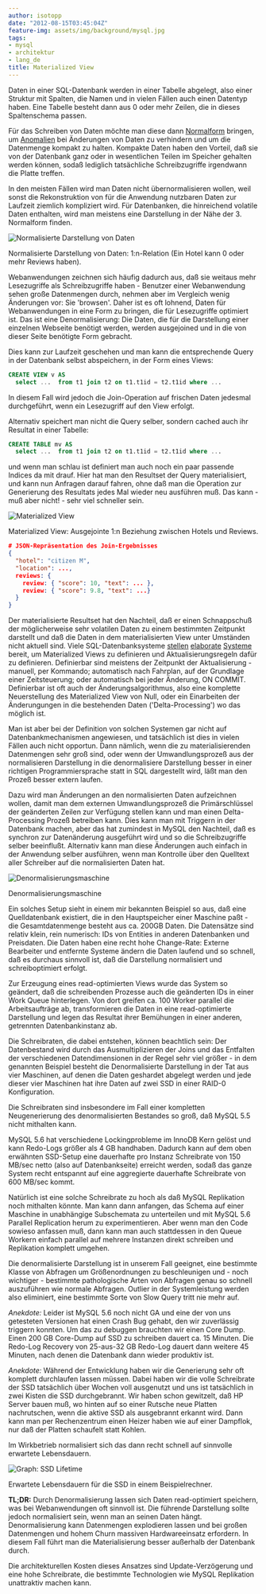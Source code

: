 ```yaml
---
author: isotopp
date: "2012-08-15T03:45:04Z"
feature-img: assets/img/background/mysql.jpg
tags:
- mysql
- architektur
- lang_de
title: Materialized View
---
```

Daten in einer SQL-Datenbank werden in einer Tabelle abgelegt, also einer
Struktur mit Spalten, die Namen und in vielen Fällen auch einen Datentyp
haben.  Eine Tabelle besteht dann aus 0 oder mehr Zeilen, die in dieses
Spaltenschema passen.

Für das Schreiben von Daten möchte man diese dann 
[Normalform](http://mysqldump.azundris.com/archives/20-Nermalisation.html)
bringen, um 
[Anomalien](http://de.wikipedia.org/wiki/Anomalie_(Informatik)#Anomalien_im_Einbenutzerbetrieb)
bei Änderungen von Daten zu verhindern und um die Datenmenge kompakt zu
halten.  Kompakte Daten haben den Vorteil, daß sie von der Datenbank ganz
oder in wesentlichen Teilen im Speicher gehalten werden können, sodaß
lediglich tatsächliche Schreibzugriffe irgendwann die Platte treffen.

In den meisten Fällen wird man Daten nicht übernormalisieren wollen, weil
sonst die Rekonstruktion von für die Anwendung nutzbaren Daten zur Laufzeit
ziemlich kompliziert wird.  Für Datenbanken, die hinreichend volatile Daten
enthalten, wird man meistens eine Darstellung in der Nähe der 3.  Normalform
finden.

![Normalisierte Darstellung von Daten](/uploads/normalized_view.png)

Normalisierte Darstellung von Daten: 1:n-Relation (Ein Hotel kann 0 oder
mehr Reviews haben).

Webanwendungen zeichnen sich häufig dadurch aus, daß sie weitaus mehr
Lesezugriffe als Schreibzugriffe haben - Benutzer einer Webanwendung sehen
große Datenmengen durch, nehmen aber im Vergleich wenig Änderungen vor: Sie
'browsen'.  Daher ist es oft lohnend, Daten für Webanwendungen in eine Form
zu bringen, die für Lesezugriffe optimiert ist.  Das ist eine
Denormalisierung: Die Daten, die für die Darstellung einer einzelnen
Webseite benötigt werden, werden ausgejoined und in die von dieser Seite
benötigte Form gebracht.

Dies kann zur Laufzeit geschehen und man kann die entsprechende Query in der
Datenbank selbst abspeichern, in der Form eines Views: 

```sql
CREATE VIEW v AS
  select ...  from t1 join t2 on t1.t1id = t2.t1id where ...
```

In diesem Fall wird jedoch die Join-Operation auf frischen Daten jedesmal
durchgeführt, wenn ein Lesezugriff auf den View erfolgt.

Alternativ speichert man nicht die Query selber, sondern cached auch ihr
Resultat in einer Tabelle: 

```sql
CREATE TABLE mv AS 
  select ...  from t1 join t2 on t1.t1id = t2.t1id where ...
```

und wenn man schlau ist definiert man auch noch ein paar passende Indices da
mit drauf.  Hier hat man den Resultset der Query materialisiert, und kann
nun Anfragen darauf fahren, ohne daß man die Operation zur Generierung des
Resultats jedes Mal wieder neu ausführen muß.  Das kann - muß aber nicht!  -
sehr viel schneller sein.

![Materialized View](/uploads/materialized_view.png)

Materialized View: Ausgejointe 1:n Beziehung zwischen Hotels und Reviews.

```json
# JSON-Repräsentation des Join-Ergebnisses
{
  "hotel": "citizen M",
  "location": ...,
  reviews: {
    review: { "score": 10, "text": ... },
    review: { "score": 9.8, "text": ...}
  }
}
```


Der materialisierte Resultset hat den Nachteil, daß er einen Schnappschuß
der möglicherweise sehr volatilen Daten zu einem bestimmten Zeitpunkt
darstellt und daß die Daten in dem materialisierten View unter Umständen
nicht aktuell sind.  Viele SQL-Datenbanksysteme 
[stellen](http://dcx.sybase.com/1200/en/dbusage/workingwdb-s-3165842.html)
[elaborate](http://wiki.postgresql.org/wiki/Materialized_Views)
[Systeme](http://docs.oracle.com/cd/B19306_01/server.102/b14200/statements_6002.htm)
bereit, um Materialized Views zu definieren und Aktualisierungsregeln dafür
zu definieren.  Definierbar sind meistens der Zeitpunkt der Aktualisierung -
manuell, per Kommando; automatisch nach Fahrplan, auf der Grundlage einer
Zeitsteuerung; oder automatisch bei jeder Änderung, ON COMMIT.  Definierbar
ist oft auch der Änderungsalgorithmus, also eine komplette Neuerstellung des
Materialized View von Null, oder ein Einarbeiten der Änderungungen in die
bestehenden Daten ('Delta-Processing') wo das möglich ist.

Man ist aber bei der Definition von solchen Systemen gar nicht auf
Datenbankmechanismen angewiesen, und tatsächlich ist dies in vielen Fällen
auch nicht opportun.  Dann nämlich, wenn die zu materialisierenden
Datenmengen sehr groß sind, oder wenn der Umwandlungsprozeß aus der
normalisieren Darstellung in die denormalisiere Darstellung besser in einer
richtigen Programmiersprache statt in SQL dargestellt wird, läßt man den
Prozeß besser extern laufen.

Dazu wird man Änderungen an den normalisierten Daten aufzeichnen wollen,
damit man dem externen Umwandlungsprozeß die Primärschlüssel der geänderten
Zeilen zur Verfügung stellen kann und man einen Delta-Processing Prozeß
betreiben kann.  Dies kann man mit Triggern in der Datenbank machen, aber
das hat zumindest in MySQL den Nachteil, daß es synchron zur Datenänderung
ausgeführt wird und so die Schreibzugriffe selber beeinflußt.  Alternativ
kann man diese Änderungen auch einfach in der Anwendung selber ausführen,
wenn man Kontrolle über den Quelltext aller Schreiber auf die normalisierten
Daten hat.

![Denormalisierungsmaschine](/uploads/queue.png)

Denormalisierungsmaschine

Ein solches Setup sieht in einem mir bekannten Beispiel so aus, daß eine
Quelldatenbank existiert, die in den Hauptspeicher einer Maschine paßt - die
Gesamtdatenmenge besteht aus ca.  200GB Daten.  Die Datensätze sind relativ
klein, rein numerisch: IDs von Entities in anderen Datenbanken und
Preisdaten.  Die Daten haben eine recht hohe Change-Rate: Externe Bearbeiter
und entfernte Systeme ändern die Daten laufend und so schnell, daß es
durchaus sinnvoll ist, daß die Darstellung normalisiert und schreiboptimiert
erfolgt.

Zur Erzeugung eines read-optimierten Views wurde das System so geändert, daß
die schreibenden Prozesse auch die geänderten IDs in einer Work Queue
hinterlegen.  Von dort greifen ca.  100 Worker parallel die Arbeitsaufträge
ab, transformieren die Daten in eine read-optimierte Darstellung und legen
das Resultat ihrer Bemühungen in einer anderen, getrennten Datenbankinstanz
ab.

Die Schreibraten, die dabei entstehen, können beachtlich sein: Der
Datenbestand wird durch das Ausmultiplizieren der Joins und das Entfalten
der verschiedenen Datendimensionen in der Regel sehr viel größer - in dem
genannten Beispiel besteht die Denormalisierte Darstellung in der Tat aus
vier Maschinen, auf denen die Daten geshardet abgelegt werden und jede
dieser vier Maschinen hat ihre Daten auf zwei SSD in einer RAID-0
Konfiguration.

Die Schreibraten sind insbesondere im Fall einer kompletten Neugenerierung
des denormalisierten Bestandes so groß, daß MySQL 5.5 nicht mithalten kann. 

MySQL 5.6 hat verschiedene Lockingprobleme im InnoDB Kern gelöst und kann
Redo-Logs größer als 4 GB handhaben.  Dadurch kann auf dem oben erwähnten
SSD-Setup eine dauerhafte pro Instanz Schreibrate von 150 MB/sec netto (also
auf Datenbankseite) erreicht werden, sodaß das ganze System recht entspannt
auf eine aggregierte dauerhafte Schreibrate von 600 MB/sec kommt.

Natürlich ist eine solche Schreibrate zu hoch als daß MySQL Replikation noch
mithalten könnte.  Man kann dann anfangen, das Schema auf einer Maschine in
unabhängige Subschemata zu unterteilen und mit MySQL 5.6 Parallel
Replication herum zu experimentieren.  Aber wenn man den Code sowieso
anfassen muß, dann kann man auch stattdessen in den Queue Workern einfach
parallel auf mehrere Instanzen direkt schreiben und Replikation komplett
umgehen.

Die denormalisierte Darstellung ist in unserem Fall geeignet, eine bestimmte
Klasse von Abfragen um Größenordnungen zu beschleunigen und - noch wichtiger - 
bestimmte pathologische Arten von Abfragen genau so schnell auszuführen
wie normale Abfragen.  Outlier in der Systemleistung werden also eliminiert,
eine bestimmte Sorte von Slow Query tritt nie mehr auf.

_Anekdote:_ Leider ist MySQL 5.6 noch nicht GA und eine der von uns getesteten
Versionen hat einen Crash Bug gehabt, den wir zuverlässig triggern konnten. 
Um das zu debuggen brauchten wir einen Core Dump.  Einen 200 GB Core-Dump
auf SSD zu schreiben dauert ca.  15 Minuten.  Die Redo-Log Recovery von
25-aus-32 GB Redo-Log dauert dann weitere 45 Minuten, nach denen die
Datenbank dann wieder produktiv ist.

_Anekdote:_ Während der Entwicklung haben wir die Generierung sehr oft
komplett durchlaufen lassen müssen.  Dabei haben wir die volle Schreibrate
der SSD tatsächlich über Wochen voll ausgenutzt und uns ist tatsächlich in
zwei Kisten die SSD durchgebrannt.  Wir haben schon gewitzelt, daß HP Server
bauen muß, wo hinten auf so einer Rutsche neue Platten nachrutschen, wenn
die aktive SSD als ausgebrannt erkannt wird.  Dann kann man per
Rechenzentrum einen Heizer haben wie auf einer Dampflok, nur daß der Platten
schaufelt statt Kohlen.

Im Wirkbetrieb normalisiert sich das dann recht schnell auf sinnvolle
erwartete Lebensdauern.

![Graph: SSD Lifetime](/uploads/ssd_estimated_lifetime.png)

Erwartete Lebensdauern für die SSD in einem Beispielrechner.

**TL;DR:** Durch Denormalisierung lassen sich Daten read-optimiert speichern,
was bei Webanwendungen oft sinnvoll ist.  Die führende Darstellung sollte
jedoch normalisiert sein, wenn man an seinen Daten hängt.  Denormalisierung
kann Datenmengen explodieren lassen und bei großen Datenmengen und hohem
Churn massiven Hardwareeinsatz erfordern.  In diesem Fall führt man die
Materialisierung besser außerhalb der Datenbank durch.

Die architekturellen Kosten dieses Ansatzes sind Update-Verzögerung und eine
hohe Schreibrate, die bestimmte Technologien wie MySQL Replikation
unattraktiv machen kann.
